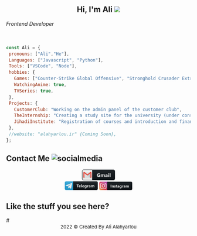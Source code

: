 <div align="center">
<h2>Hi, I'm Ali
<img src="https://emojipedia-us.s3.dualstack.us-west-1.amazonaws.com/thumbs/160/apple/76/waving-hand-sign_emoji-modifier-fitzpatrick-type-1-2_1f44b-1f3fb_1f3fb.png" width="30">
</h2>
</div>
<em>Frontend Developer</em>

</br>
</br>
</br>  

 ```javascript
const Ali = {
  pronouns: ["Ali","He"],
  Languages: ["Javascript", "Python"],
  Tools: ["VSCode", "Node"],
  hobbies: {
    Games: ["Counter-Strike Global Offensive", "Stronghold Crusader Extreme"],
    WatchingAnime: true,
    TVSeries: true,
  },
  Projects: {
    CustomerClub: "Working on the admin panel of the customer club",
    TheInternship: "Creating a study site for the university (under construction and debugging)",
    JihadiInstitute: "Registration of courses and introduction and financial aid",
  },
  //website: "alahyarlou.ir" {Coming Soon},
};
```

<h2>Contact Me <img width="50" height="28" src="https://media.giphy.com/media/WUlplcMpOCEmTGBtBW/giphy.gif" alt="socialmedia"></h2>

<div align="center">
<a href="mailto:alialahyarlou@gmail.com"><img src="https://raw.githubusercontent.com/MikeCodesDotNET/ColoredBadges/master/svg/social/gmail.svg" alt="gmail" width="90"></a><br>
<a href="http://t.me/alahyarlou"><img src="https://raw.githubusercontent.com/MikeCodesDotNET/ColoredBadges/master/svg/social/telegram.svg" alt="telegram" width="90"></a>
<a href="http://instagram.com/_alahyarlou_"><img src="https://raw.githubusercontent.com/MikeCodesDotNET/ColoredBadges/master/svg/social/instagram.svg" alt="instagram" width="90"></a>
</div>

<h2>Like the stuff you see here?</h2>
#
<div align="center"><font size="2px;">2022 © Created By Ali Alahyarlou</font></div>
